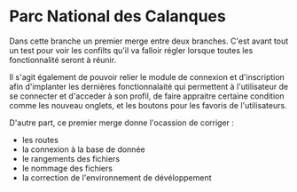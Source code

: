 # Parc National des Calanques

Dans cette branche un premier merge entre deux branches.
C'est avant tout un test pour voir les confilts qu'il va falloir régler lorsque toutes les fonctionnalité seront à réunir.

Il s'agit également de pouvoir relier le module de connexion et d'inscription afin d'implanter les dernières fonctionnalaité qui permettent à l'utilisateur de se connecter et d'acceder à son profil, de faire appraitre certaine condition comme les nouveau onglets, et les boutons pour les favoris de l'utilisateurs.

D'autre part, ce premier merge donne l'ocassion de corriger :
- les routes
- la connexion à la base de donnée
- le rangements des fichiers
- le nommage des fichiers
- la correction de l'environnement de dévéloppement